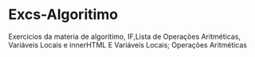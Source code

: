 # Excs-Algoritimo
Exercicios da materia de algoritimo, IF,Lista de Operações Aritméticas, Variáveis Locais e innerHTML E Variáveis Locais; Operações Aritméticas
